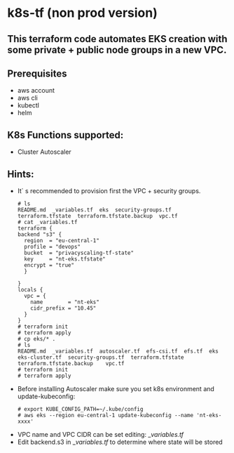 # k8s-tf (non prod version)
## This terraform code automates EKS creation with some private + public node groups in a new VPC.

## Prerequisites
   - aws account
   - aws cli
   - kubectl
   - helm

## K8s Functions supported:
   - Cluster Autoscaler

## Hints:
   - It` s recommended to provision first the VPC + security groups.
     ```
     # ls
     README.md  _variables.tf  eks  security-groups.tf  terraform.tfstate  terraform.tfstate.backup  vpc.tf
     # cat _variables.tf 
     terraform {
     backend "s3" {
       region  = "eu-central-1"
       profile = "devops"
       bucket  = "privacyscaling-tf-state"
       key     = "nt-eks.tfstate"
       encrypt = "true"
       }

     }
     locals {
       vpc = {
         name        = "nt-eks"
         cidr_prefix = "10.45"
       }
     }
     # terraform init
     # terraform apply
     # cp eks/* .
     # ls
     README.md  _variables.tf  autoscaler.tf  efs-csi.tf  efs.tf  eks  eks-cluster.tf  security-groups.tf  terraform.tfstate  terraform.tfstate.backup    vpc.tf
     # terraform init
     # terraform apply
     ```
   - Before installing Autoscaler make sure you set k8s environment and update-kubeconfig:
     ```
     # export KUBE_CONFIG_PATH=~/.kube/config
     # aws eks --region eu-central-1 update-kubeconfig --name 'nt-eks-xxxx'
     ```
   - VPC name and VPC CIDR can be set editing: __variables.tf_
   - Edit backend.s3 in __variables.tf_ to determine where state will be stored
